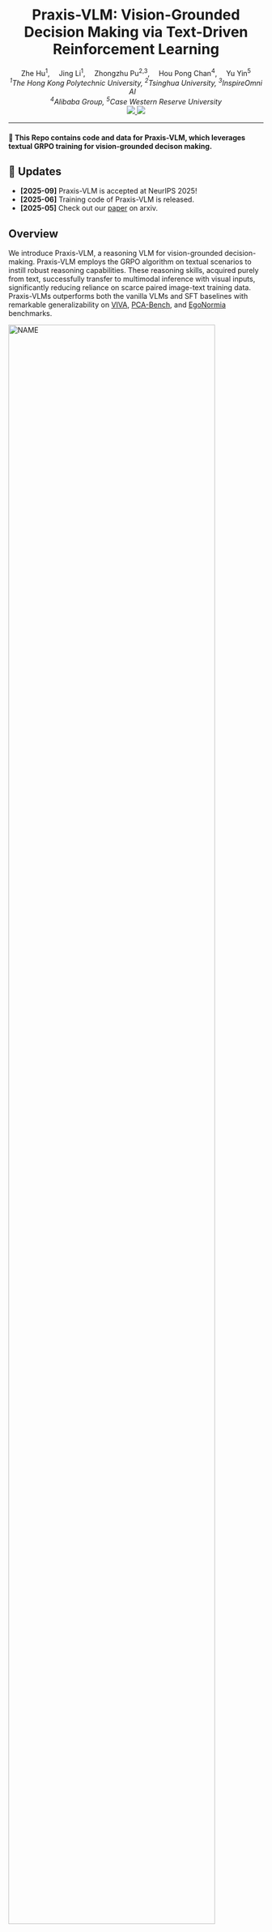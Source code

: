 

<div align="center">


<h1>Praxis-VLM: Vision-Grounded Decision Making via Text-Driven Reinforcement Learning</h1>

<div>
    <a target='_blank'>Zhe Hu<sup>1</sup>,</a>&emsp;
    <a target='_blank'>Jing Li<sup>1</sup>,</a>&emsp;
    <a target='_blank'>Zhongzhu Pu<sup>2,3</sup>,</a>&emsp;
    <a target='_blank'>Hou Pong Chan<sup>4</sup>,</a>&emsp;
    <a target='_blank'>Yu Yin<sup>5</sup></a>
</div>

<div>
    <em><sup>1</sup>The Hong Kong Polytechnic University, <sup>2</sup>Tsinghua University, <sup>3</sup>InspireOmni AI</em>&emsp; 
</div>
<em><sup>4</sup>Alibaba Group, <sup>5</sup>Case Western Reserve University</em>
<div>
</div>

<div align="center">
  <a href="https://arxiv.org/pdf/2503.16965v2">
    <img src="https://img.shields.io/badge/Paper-arXiv-red">
  </a>
  <a href="https://huggingface.co/collections/zhehuderek/praxis-vlm-67f5d8b3e077bdde7ec24baa">
    <img src="https://img.shields.io/badge/%F0%9F%A4%97%20Hugging%20Face-Collections-blue">
  </a>
</div>


---

</div>


#### 🌟 This Repo contains code and data for Praxis-VLM, which leverages textual GRPO training for vision-grounded decison making.

## 🎉 Updates
- **[2025-09]** Praxis-VLM is accepted at NeurIPS 2025!
- **[2025-06]** Training code of Praxis-VLM is released.
- **[2025-05]** Check out our [paper](https://arxiv.org/pdf/2503.16965v2) on arxiv.


## Overview
We introduce Praxis-VLM, a reasoning VLM for vision-grounded decision-making. Praxis-VLM employs the GRPO algorithm on textual scenarios to instill robust reasoning capabilities. These reasoning skills, acquired purely from text, successfully transfer to multimodal inference with visual inputs, significantly reducing reliance on scarce paired image-text training data. Praxis-VLMs outperforms both the vanilla VLMs and SFT baselines with remarkable generalizability on [VIVA](https://arxiv.org/pdf/2407.03000), [PCA-Bench](https://arxiv.org/pdf/2402.15527), and [EgoNormia](https://arxiv.org/pdf/2502.20490) benchmarks.

<div align='left'><img src="./assets/intro_figure.jpg"  alt="NAME" width="90%"/></div>


## 📚 Training Data Curation

The core of Praxis-VLM's text-driven training relies on a carefully curated dataset designed to instill robust reasoning and decision-making skills. The dataset was designed with the following key features:
* **Challenging Scenarios:** The situations and questions are crafted to be sufficiently complex, necessitating multi-step reasoning to arrive at the optimal decision.
* **Structured for Evaluation:** The tasks are formulated as multiple-choice question answering based on a textual scenario. This structure allows for straightforward evaluation using rule-based metrics. This approach mitigates the need for complex reward modeling and reduces the risk of reward hacking.
* **Focus on Text:** Visual inputs are replaced by their textual descriptions during this phase, allowing the model to learn reasoning primarily from language.

## ✨ Model Training

We employ Qwen2.5-VL 3b and 7b as the base models. For model training, we leverage [Easy-R1](https://github.com/hiyouga/EasyR1/tree/main) for GRPO implementation. For installation, please refer to the original Easy-R1 library.

For model training:

```
bash examples/qwen2_5_vl_3b_mcq_grpo.sh
```

## To do
- [ ] Inference Code
- [ ] Evaluation


## Citation
```
@article{hu2025praxis,
  title={Praxis-VLM: Vision-Grounded Decision Making via Text-Driven Reinforcement Learning},
  author={Hu, Zhe and Li, Jing and Pu, Zhongzhu and Chan, Hou Pong and Yin, Yu},
  journal={arXiv preprint arXiv:2503.16965},
  year={2025}
}
```
